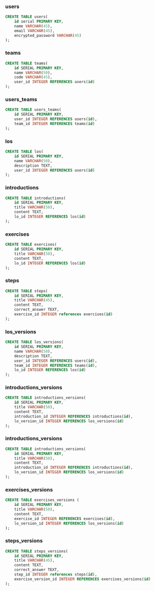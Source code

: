 ### users
```sql
CREATE TABLE users(
	id serial PRIMARY KEY,
	name VARCHAR(45),
	email VARCHAR(45),
	encrypted_password VARCHAR(45)
);
```

### teams
```sql
CREATE TABLE teams(
	id SERIAL PRIMARY KEY,
	name VARCHAR(50),
	code VARCHAR(45),
	user_id INTEGER REFERENCES users(id)
);
```

### users_teams
```sql
CREATE TABLE users_teams(
	id SERIAL PRIMARY KEY,
	user_id INTEGER REFERENCES users(id),
	team_id INTEGER REFERENCES teams(id)
);
```
### los
```sql
CREATE TABLE los(
	id SERIAL PRIMARY KEY,
	name VARCHAR(50),
	description TEXT,
	user_id INTEGER REFERENCES users(id)
);
```

### introductions
```sql
CREATE TABLE introductions(
	id SERIAL PRIMARY KEY,
	title VARCHAR(50),
	content TEXT,
	lo_id INTEGER REFERENCES los(id)
);
```

### exercises
```sql
CREATE TABLE exercises(
	id SERIAL PRIMARY KEY,
	title VARCHAR(50),
	content TEXT,
	lo_id INTEGER REFERENCES los(id)
);
```

### steps
```sql
CREATE TABLE steps(
	id SERIAL PRIMARY KEY,
	title VARCHAR(45),
	content TEXT,
	correct_answer TEXT,
	exercise_id INTEGER references exercises(id)
);
```

### los_versions
```sql
CREATE TABLE los_versions(
	id SERIAL PRIMARY KEY,
	name VARCHAR(50),
	description TEXT,
	user_id INTEGER REFERENCES users(id),
	team_id INTEGER REFERENCES teams(id),
	lo_id INTEGER REFERENCES los(id)
);
```

### introductions_versions
```sql
CREATE TABLE introductions_versions(
	id SERIAL PRIMARY KEY,
	title VARCHAR(50),
	content TEXT,
	introduction_id INTEGER REFERENCES introductions(id),
	lo_version_id INTEGER REFERENCES los_versions(id)
);
```

### introductions_versions
```sql
CREATE TABLE introductions_versions(
	id SERIAL PRIMARY KEY,
	title VARCHAR(50),
	content TEXT,
	introduction_id INTEGER REFERENCES introductions(id),
	lo_version_id INTEGER REFERENCES los_versions(id)
);
```
### exercises_versions
```sql
CREATE TABLE exercises_versions (
	id SERIAL PRIMARY KEY,
	title VARCHAR(50),
	content TEXT,
	exercise_id INTEGER REFERENCES exercises(id),
	lo_version_id INTEGER REFERENCES los_versions(id)
);
```
### steps_versions
```sql
CREATE TABLE steps_versions(
	id SERIAL PRIMARY KEY,
	title VARCHAR(45),
	content TEXT,
	correct_answer TEXT,
	step_id INTEGER references steps(id),
	exercise_version_id INTEGER REFERENCES exercises_versions(id)
);
```
